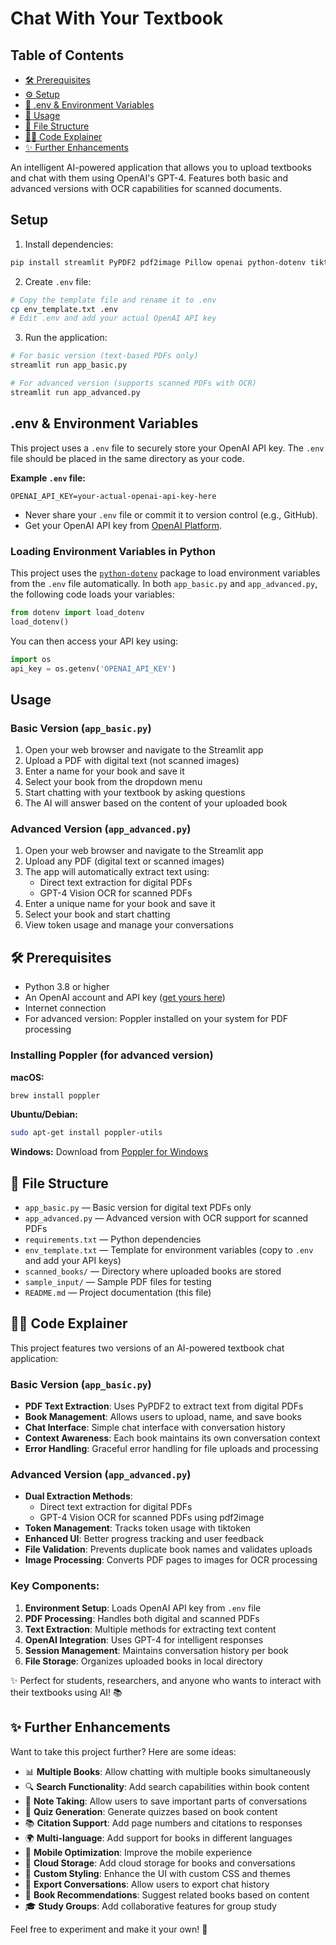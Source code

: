 # Chat With Your Textbook

## Table of Contents
- [🛠️ Prerequisites](#prerequisites)
- [⚙️ Setup](#setup)
- [🔑 .env & Environment Variables](#env--environment-variables)
- [💬 Usage](#usage)
- [📁 File Structure](#file-structure)
- [🧑‍💻 Code Explainer](#code-explainer)
- [✨ Further Enhancements](#further-enhancements)

An intelligent AI-powered application that allows you to upload textbooks and chat with them using OpenAI's GPT-4. Features both basic and advanced versions with OCR capabilities for scanned documents.

## Setup

1. Install dependencies:
```bash
pip install streamlit PyPDF2 pdf2image Pillow openai python-dotenv tiktoken
```

2. Create `.env` file:
```bash
# Copy the template file and rename it to .env
cp env_template.txt .env
# Edit .env and add your actual OpenAI API key
```

3. Run the application:
```bash
# For basic version (text-based PDFs only)
streamlit run app_basic.py

# For advanced version (supports scanned PDFs with OCR)
streamlit run app_advanced.py
```

## .env & Environment Variables

This project uses a `.env` file to securely store your OpenAI API key. The `.env` file should be placed in the same directory as your code.

**Example `.env` file:**
```env
OPENAI_API_KEY=your-actual-openai-api-key-here
```

- Never share your `.env` file or commit it to version control (e.g., GitHub).
- Get your OpenAI API key from [OpenAI Platform](https://platform.openai.com/account/api-keys).

### Loading Environment Variables in Python

This project uses the [`python-dotenv`](https://pypi.org/project/python-dotenv/) package to load environment variables from the `.env` file automatically. In both `app_basic.py` and `app_advanced.py`, the following code loads your variables:

```python
from dotenv import load_dotenv
load_dotenv()
```

You can then access your API key using:

```python
import os
api_key = os.getenv('OPENAI_API_KEY')
```

## Usage

### Basic Version (`app_basic.py`)
1. Open your web browser and navigate to the Streamlit app
2. Upload a PDF with digital text (not scanned images)
3. Enter a name for your book and save it
4. Select your book from the dropdown menu
5. Start chatting with your textbook by asking questions
6. The AI will answer based on the content of your uploaded book

### Advanced Version (`app_advanced.py`)
1. Open your web browser and navigate to the Streamlit app
2. Upload any PDF (digital text or scanned images)
3. The app will automatically extract text using:
   - Direct text extraction for digital PDFs
   - GPT-4 Vision OCR for scanned PDFs
4. Enter a unique name for your book and save it
5. Select your book and start chatting
6. View token usage and manage your conversations

## 🛠️ Prerequisites

- Python 3.8 or higher
- An OpenAI account and API key ([get yours here](https://platform.openai.com/account/api-keys))
- Internet connection
- For advanced version: Poppler installed on your system for PDF processing

### Installing Poppler (for advanced version)

**macOS:**
```bash
brew install poppler
```

**Ubuntu/Debian:**
```bash
sudo apt-get install poppler-utils
```

**Windows:**
Download from [Poppler for Windows](https://github.com/oschwartz10612/poppler-windows/releases/)

## 📁 File Structure

- `app_basic.py` — Basic version for digital text PDFs only
- `app_advanced.py` — Advanced version with OCR support for scanned PDFs
- `requirements.txt` — Python dependencies
- `env_template.txt` — Template for environment variables (copy to `.env` and add your API keys)
- `scanned_books/` — Directory where uploaded books are stored
- `sample_input/` — Sample PDF files for testing
- `README.md` — Project documentation (this file)

## 🧑‍💻 Code Explainer

This project features two versions of an AI-powered textbook chat application:

### Basic Version (`app_basic.py`)
- **PDF Text Extraction**: Uses PyPDF2 to extract text from digital PDFs
- **Book Management**: Allows users to upload, name, and save books
- **Chat Interface**: Simple chat interface with conversation history
- **Context Awareness**: Each book maintains its own conversation context
- **Error Handling**: Graceful error handling for file uploads and processing

### Advanced Version (`app_advanced.py`)
- **Dual Extraction Methods**: 
  - Direct text extraction for digital PDFs
  - GPT-4 Vision OCR for scanned PDFs using pdf2image
- **Token Management**: Tracks token usage with tiktoken
- **Enhanced UI**: Better progress tracking and user feedback
- **File Validation**: Prevents duplicate book names and validates uploads
- **Image Processing**: Converts PDF pages to images for OCR processing

### Key Components:
1. **Environment Setup**: Loads OpenAI API key from `.env` file
2. **PDF Processing**: Handles both digital and scanned PDFs
3. **Text Extraction**: Multiple methods for extracting text content
4. **OpenAI Integration**: Uses GPT-4 for intelligent responses
5. **Session Management**: Maintains conversation history per book
6. **File Storage**: Organizes uploaded books in local directory

✨ Perfect for students, researchers, and anyone who wants to interact with their textbooks using AI! 📚

## ✨ Further Enhancements

Want to take this project further? Here are some ideas:

- 📊 **Multiple Books**: Allow chatting with multiple books simultaneously
- 🔍 **Search Functionality**: Add search capabilities within book content
- 📝 **Note Taking**: Allow users to save important parts of conversations
- 🎯 **Quiz Generation**: Generate quizzes based on book content
- 📚 **Citation Support**: Add page numbers and citations to responses
- 🌍 **Multi-language**: Add support for books in different languages
- 📱 **Mobile Optimization**: Improve the mobile experience
- 💾 **Cloud Storage**: Add cloud storage for books and conversations
- 🎨 **Custom Styling**: Enhance the UI with custom CSS and themes
- 🔄 **Export Conversations**: Allow users to export chat history
- 📖 **Book Recommendations**: Suggest related books based on content
- 🎓 **Study Groups**: Add collaborative features for group study

Feel free to experiment and make it your own! 🚀 